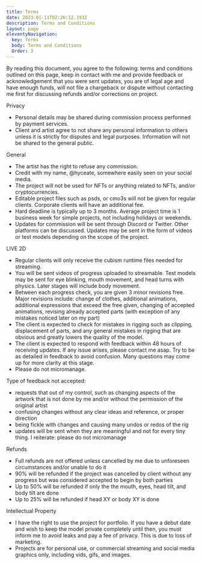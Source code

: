 ```yaml
---
title: Terms
date: 2023-01-11T02:26:12.193Z
description: Terms and Conditions
layout: page
eleventyNavigation:
  key: Terms
  body: Terms and Conditions
  Order: 3
---
```

By reading this document, you agree to the following:
terms and conditions outlined on this page,
keep in contact with me and provide feedback or acknowledgement that you were sent updates,
you are of legal age and have enough funds,
will not file a chargeback or dispute without contacting me first for discussing refunds and/or corrections on project.

Privacy

* Personal details may be shared during commission process performed by payment services.
* Client and artist agree to not share any personal information to others unless it is strictly for disputes and legal purposes. Information will not be shared to the general public.

General

* The artist has the right to refuse any commission.
* Credit with my name, @hyceate, somewhere easily seen on your social media.
* The project will not be used for NFTs or anything related to NFTs, and/or cryptocurrencies. 
* Editable project files such as psds, or cmo3s will not be given for regular clients. Corporate clients will have an additional fee.
* Hard deadline is typically up to 3 months. Average project time is 1 business week for simple projects, not including holidays or weekends.
* Updates for commission will be sent through Discord or Twitter. Other platforms can be discussed. Updates may be sent in the form of videos or test models depending on the scope of the project.

LIVE 2D

* Regular clients will only receive the cubism runtime files needed for streaming.
* You will be sent videos of progress uploaded to streamable. Test models may be sent for eye blinking, mouth movement, and head turns with physics. Later stages will include body movement.
* Between each progress check, you are given 3 minor revisions free. 
  Major revisions include: 
  change of clothes, 
  additional animations, 
  additional expressions that exceed the free given, 
  changing of accepted animations, 
  revising already accepted parts (with exception of any mistakes noticed later on my part)
* The client is expected to check for mistakes in rigging such as clipping, displacement of parts, and any general mistakes in rigging that are obvious and greatly lowers the quality of the model.
* The client is expected to respond with feedback within 48 hours of receiving updates. If any issue arises, please contact me asap. Try to be as detailed in feedback to avoid confusion. Many questions may come up for more clarity at this stage.
* Please do not micromanage.

Type of feedback not accepted:

* requests that out of my control, such as changing aspects of the artwork that is not done by me and/or without the permission of the original artist
* confusing changes without any clear ideas and reference, or proper direction
* being fickle with changes and causing many undos or redos of the rig
* updates will be sent when they are meaningful and not for every tiny thing. I reiterate: please do not micromanage

Refunds

* Full refunds are not offered unless cancelled by me due to unforeseen circumstances and/or unable to do it
* 90% will be refunded if the project was cancelled by client without any progress but was considered accepted to begin by both parties
* Up to 50% will be refunded if only the the mouth, eyes, head tilt, and body tilt are done
* Up to 25% will be refunded if head XY or body XY is done

Intellectual Property

* I have the right to use the project for portfolio. If you have a debut date and wish to keep the model private completely until then, you must inform me to avoid leaks and pay a fee of privacy. This is due to loss of marketing.
* Projects are for personal use, or commercial streaming and social media graphics only, including vids, gifs, and images.